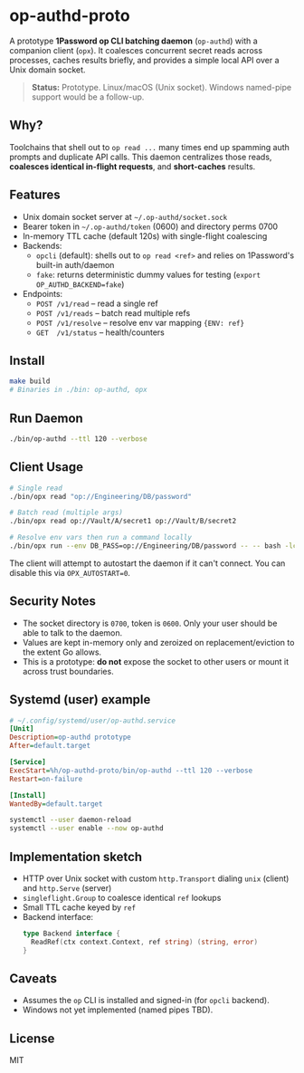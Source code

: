 
# op-authd-proto

A prototype **1Password op CLI batching daemon** (`op-authd`) with a companion client (`opx`).
It coalesces concurrent secret reads across processes, caches results briefly, and provides a simple
local API over a Unix domain socket.

> **Status:** Prototype. Linux/macOS (Unix socket). Windows named-pipe support would be a follow-up.

## Why?
Toolchains that shell out to `op read ...` many times end up spamming auth prompts and duplicate API calls.
This daemon centralizes those reads, **coalesces identical in-flight requests**, and **short-caches** results.

## Features
- Unix domain socket server at `~/.op-authd/socket.sock`
- Bearer token in `~/.op-authd/token` (0600) and directory perms 0700
- In-memory TTL cache (default 120s) with single-flight coalescing
- Backends:
  - `opcli` (default): shells out to `op read <ref>` and relies on 1Password's built-in auth/daemon
  - `fake`: returns deterministic dummy values for testing (`export OP_AUTHD_BACKEND=fake`)
- Endpoints:
  - `POST /v1/read` – read a single ref
  - `POST /v1/reads` – batch read multiple refs
  - `POST /v1/resolve` – resolve env var mapping `{ENV: ref}`
  - `GET  /v1/status` – health/counters

## Install
```bash
make build
# Binaries in ./bin: op-authd, opx
```

## Run Daemon
```bash
./bin/op-authd --ttl 120 --verbose
```

## Client Usage
```bash
# Single read
./bin/opx read "op://Engineering/DB/password"

# Batch read (multiple args)
./bin/opx read op://Vault/A/secret1 op://Vault/B/secret2

# Resolve env vars then run a command locally
./bin/opx run --env DB_PASS=op://Engineering/DB/password -- -- bash -lc 'echo "db pass: $DB_PASS"'
```

The client will attempt to autostart the daemon if it can't connect. You can disable this via `OPX_AUTOSTART=0`.

## Security Notes
- The socket directory is `0700`, token is `0600`. Only your user should be able to talk to the daemon.
- Values are kept in-memory only and zeroized on replacement/eviction to the extent Go allows.
- This is a prototype: **do not** expose the socket to other users or mount it across trust boundaries.

## Systemd (user) example
```ini
# ~/.config/systemd/user/op-authd.service
[Unit]
Description=op-authd prototype
After=default.target

[Service]
ExecStart=%h/op-authd-proto/bin/op-authd --ttl 120 --verbose
Restart=on-failure

[Install]
WantedBy=default.target
```
```bash
systemctl --user daemon-reload
systemctl --user enable --now op-authd
```

## Implementation sketch
- HTTP over Unix socket with custom `http.Transport` dialing `unix` (client) and `http.Serve` (server)
- `singleflight.Group` to coalesce identical `ref` lookups
- Small TTL cache keyed by `ref`
- Backend interface:
  ```go
  type Backend interface {
    ReadRef(ctx context.Context, ref string) (string, error)
  }
  ```

## Caveats
- Assumes the `op` CLI is installed and signed-in (for `opcli` backend).
- Windows not yet implemented (named pipes TBD).

## License
MIT
